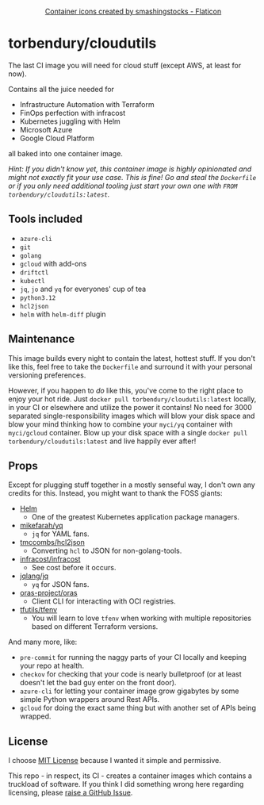<div align="center">
  <br>
  <a href="https://www.flaticon.com/free-icons/container" title="container icons">Container icons created by smashingstocks - Flaticon</a>
  <br>  
</div>

# torbendury/cloudutils

The last CI image you will need for cloud stuff (except AWS, at least for now).

Contains all the juice needed for

- Infrastructure Automation with Terraform
- FinOps perfection with infracost
- Kubernetes juggling with Helm
- Microsoft Azure
- Google Cloud Platform

all baked into one container image.

*Hint: If you didn't know yet, this container image is highly opinionated and might not exactly fit your use case. This is fine! Go and steal the `Dockerfile` or if you only need additional tooling just start your own one with `FROM torbendury/cloudutils:latest`.*

## Tools included

- `azure-cli`
- `git`
- `golang`
- `gcloud` with add-ons
- `driftctl`
- `kubectl`
- `jq`, `jo` and `yq` for everyones' cup of tea
- `python3.12`
- `hcl2json`
- `helm` with `helm-diff` plugin

## Maintenance

This image builds every night to contain the latest, hottest stuff. If you don't like this, feel free to take the `Dockerfile` and surround it with your personal versioning preferences.

However, if you happen to *do* like this, you've come to the right place to enjoy your hot ride. Just `docker pull torbendury/cloudutils:latest` locally, in your CI or elsewhere and utilize the power it contains! No need for 3000 separated single-responsibility images which will blow your disk space and blow your mind thinking how to combine your `myci/yq` container with `myci/gcloud` container. Blow up your disk space with a single `docker pull torbendury/cloudutils:latest` and live happily ever after!

## Props

Except for plugging stuff together in a mostly senseful way, I don't own any credits for this. Instead, you might want to thank the FOSS giants:

- [Helm](https://helm.sh)
  - One of the greatest Kubernetes application package managers.
- [mikefarah/yq](https://github.com/mikefarah/yq)
  - `jq` for YAML fans.
- [tmccombs/hcl2json](https://github.com/tmccombs/hcl2json)
  - Converting `hcl` to JSON for non-golang-tools.
- [infracost/infracost](https://github.com/infracost/infracost)
  - See cost before it occurs.
- [jqlang/jq](https://github.com/jqlang/jq)
  - `yq` for JSON fans.
- [oras-project/oras](https://github.com/oras-project/oras)
  - Client CLI for interacting with OCI registries.
- [tfutils/tfenv](https://github.com/tfutils/tfenv)
  - You will learn to love `tfenv` when working with multiple repositories based on different Terraform versions.

And many more, like:

- `pre-commit` for running the naggy parts of your CI locally and keeping your repo at health.
- `checkov` for checking that your code is nearly bulletproof (or at least doesn't let the bad guy enter on the front door).
- `azure-cli` for letting your container image grow gigabytes by some simple Python wrappers around Rest APIs.
- `gcloud` for doing the exact same thing but with another set of APIs being wrapped.

## License

I choose [MIT License](LICENSE) because I wanted it simple and permissive.

This repo - in respect, its CI - creates a container images which contains a truckload of software. If you think I did something wrong here regarding licensing, please [raise a GitHub Issue](https://github.com/torbendury/cloudutils/issues/new?template=Blank+issue).
